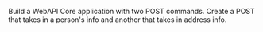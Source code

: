 Build a WebAPI Core application with two POST commands. Create a POST that takes in a person's info and another that takes in address info.